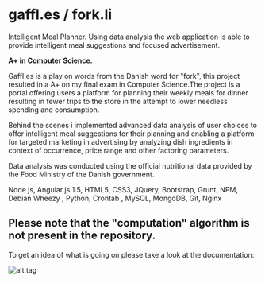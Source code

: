 # gaffl.es / fork.li

Intelligent Meal Planner.
Using data analysis the web application is able to provide intelligent meal suggestions and focused advertisement.

**A+ in Computer Science.**


Gaffl.es is a play on words from the Danish word for "fork", this project resulted in a A+ on my final exam in Computer Science.The project is a portal offering users a platform for planning their weekly meals for dinner resulting in fewer trips to the store in the attempt to lower needless spending and consumption.

Behind the scenes i implemented advanced data analysis of user choices to offer intelligent meal suggestions for their planning and enabling a platform for targeted marketing in advertising by analyzing dish ingredients in context of occurrence, price range and other factoring parameters. 

Data analysis was conducted using the official nutritional data provided by the Food Ministry of the Danish government. 

Node js, Angular js 1.5, HTML5, CSS3, JQuery, Bootstrap, Grunt, NPM, Debian Wheezy , Python, Crontab , MySQL, MongoDB, Git, Nginx

## Please note that the "computation" algorithm is not present in the repository. 
To get an idea of what is going on please take a look at the documentation:

![alt tag](https://github.com/null4bl3/Gaffl.es/raw/master/COMPUTATION_V_4.png)

